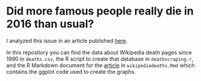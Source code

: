 # Did more famous people really die in 2016 than usual?

I analyzed this issue in an article published [here](http://dhmontgomery.com/files/wikipediadeaths.html).

In this repository you can find the data about Wikipedia death pages since 1990 in `deaths.csv`, the R script to create that database in `deathscraping.r`, and the R Markdown document for the [article](http://dhmontgomery.com/files/wikipediadeaths.html) in `wikipediadeaths.Rmd` which contains the ggplot code used to create the graphs.
